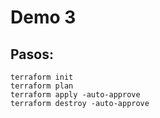 # Demo 3

## Pasos:

```
terraform init
terraform plan
terraform apply -auto-approve
terraform destroy -auto-approve
```